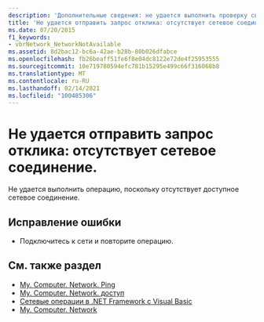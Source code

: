 ```yaml
---
description: 'Дополнительные сведения: не удается выполнить проверку связи из-за недоступности сетевого подключения'
title: 'Не удается отправить запрос отклика: отсутствует сетевое соединение.'
ms.date: 07/20/2015
f1_keywords:
- vbrNetwork_NetworkNotAvailable
ms.assetid: 8d2bac12-bc6a-42ae-b28b-80b026dfabce
ms.openlocfilehash: fb26beaff51fe6f8e04dc8122e72de4f25953555
ms.sourcegitcommit: 10e719780594efc781b15295e499c66f316068b8
ms.translationtype: MT
ms.contentlocale: ru-RU
ms.lasthandoff: 02/14/2021
ms.locfileid: "100485306"
---
```

# <a name="unable-to-ping-because-a-network-connection-is-not-available"></a>Не удается отправить запрос отклика: отсутствует сетевое соединение.

Не удается выполнить операцию, поскольку отсутствует доступное сетевое соединение.  
  
## <a name="to-correct-this-error"></a>Исправление ошибки  
  
- Подключитесь к сети и повторите операцию.  
  
## <a name="see-also"></a>См. также раздел

- [My. Computer. Network. Ping](xref:Microsoft.VisualBasic.Devices.Network.Ping%2A)
- [My. Computer. Network. доступ](xref:Microsoft.VisualBasic.Devices.Network.IsAvailable)
- [Сетевые операции в .NET Framework с Visual Basic](/previous-versions/visualstudio/visual-studio-2010/ms172756(v=vs.100))
- [My. Computer. Network](xref:Microsoft.VisualBasic.Devices.Network)
